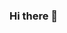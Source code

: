 ### Hi there 👋

<!--
**Meskeremhab/Meskeremhab** is a ✨ _special_ ✨ repository because its `README.md` (this file) appears on your GitHub profile.
# [Meskerem Habtom]

## 👨‍💻 About Me

Hello! I'm Meski, a student of master's in computer science with background of Electronics and communication Engineering.

## 🚀 Skills

- **Programming Languages:** python, c++
- **Technologies:** linux, NGBSS
- **Databases:** SQL, GaussDB
- **Cloud Platforms:** GCP

## 🔧 Projects

### Project 1

- **Name:** [Non-invasive glucometer]
- **Description:** a non invasive glucometer that works by using infrared light at  specified wavelength.
- **GitHub Repository:** [Link to Project 1 Repository]

### Project 2

- **Name:** VoIP using asterisk platform
- **Description:** designed voip using asterisk for small offices.
- **GitHub Repository:** 




## 📫 Get in Touch

- **LinkedIn:** www.linkedin.com/in/meskerem-habtom-8b6514220




Feel free to explore my repositories and connect with me! 🚀
Here are some ideas to get you started:

- 🔭 I’m currently working on ...
- 🌱 I’m currently learning ...
- 👯 I’m looking to collaborate on ...
- 🤔 I’m looking for help with ...
- 💬 Ask me about ...
- 📫 How to reach me: ...
- 😄 Pronouns: ...
- ⚡ Fun fact: ...
-->
